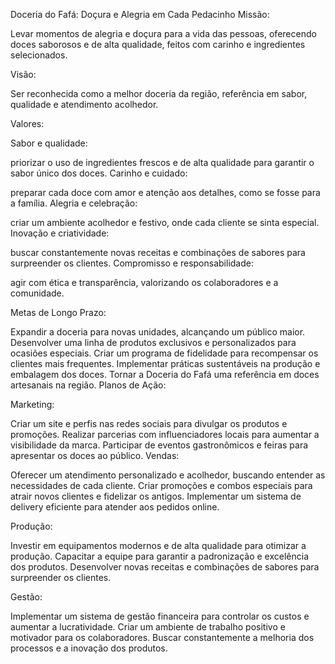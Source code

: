 Doceria do Fafá: Doçura e Alegria em Cada Pedacinho
Missão:

Levar momentos de alegria e doçura para a vida das pessoas, oferecendo doces saborosos e de alta qualidade, feitos com carinho e ingredientes selecionados.


Visão:

Ser reconhecida como a melhor doceria da região, referência em sabor, qualidade e atendimento acolhedor.


Valores:

Sabor e qualidade: 

priorizar o uso de ingredientes frescos e de alta qualidade para garantir o sabor único dos doces.
Carinho e cuidado: 

preparar cada doce com amor e atenção aos detalhes, como se fosse para a família.
Alegria e celebração: 

criar um ambiente acolhedor e festivo, onde cada cliente se sinta especial.
Inovação e criatividade: 

buscar constantemente novas receitas e combinações de sabores para surpreender os clientes.
Compromisso e responsabilidade:

agir com ética e transparência, valorizando os colaboradores e a comunidade.


Metas de Longo Prazo:

Expandir a doceria para novas unidades, alcançando um público maior.
Desenvolver uma linha de produtos exclusivos e personalizados para ocasiões especiais.
Criar um programa de fidelidade para recompensar os clientes mais frequentes.
Implementar práticas sustentáveis na produção e embalagem dos doces.
Tornar a Doceria do Fafá uma referência em doces artesanais na região.
Planos de Ação:

Marketing:


Criar um site e perfis nas redes sociais para divulgar os produtos e promoções.
Realizar parcerias com influenciadores locais para aumentar a visibilidade da marca.
Participar de eventos gastronômicos e feiras para apresentar os doces ao público.
Vendas:


Oferecer um atendimento personalizado e acolhedor, buscando entender as necessidades de cada cliente.
Criar promoções e combos especiais para atrair novos clientes e fidelizar os antigos.
Implementar um sistema de delivery eficiente para atender aos pedidos online.


Produção:


Investir em equipamentos modernos e de alta qualidade para otimizar a produção.
Capacitar a equipe para garantir a padronização e excelência dos produtos.
Desenvolver novas receitas e combinações de sabores para surpreender os clientes.


Gestão:


Implementar um sistema de gestão financeira para controlar os custos e aumentar a lucratividade.
Criar um ambiente de trabalho positivo e motivador para os colaboradores.
Buscar constantemente a melhoria dos processos e a inovação dos produtos.
